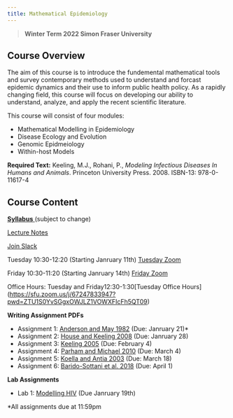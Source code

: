 ```yaml
---
title: Mathematical Epidemiology
---
```


> **Winter Term 2022 Simon Fraser University**

## Course Overview
The aim of this course is to introduce the fundemental mathematical tools and survey contemporary methods used to understand and forcast epidemic dynamics and their use to inform public health policy. As a rapidly changing field, this course will focus on developing our ability to understand, analyze, and apply the recent scientific literature.  

This course will consist of four modules:
* Mathematical Modelling in Epidemiology
* Disease Ecology and Evolution
* Genomic Epidmeiology
* Within-host Models

**Required Text:** Keeling, M.J., Rohani, P., *Modeling Infectious Diseases In Humans and Animals*. Princeton University Press. 2008. ISBN-13: 978-0-11617-4


## Course Content

[**Syllabus** ](https://storage.cloud.google.com/math496/Math496_Syllabus.pdf) (subject to change)

[Lecture Notes](https://amacp.github.io/Math496/LectureNotes.html)

[Join Slack](https://join.slack.com/t/math496/shared_invite/zt-10vgjvfdx-51MzGDUCHOgMgIrrLakcFw)

Tuesday 10:30-12:20 (Starting Janruary 11th)
[Tuesday Zoom](https://sfu.zoom.us/j/67247833947?pwd=ZTU1S0YvSGgxOWJLZ1VOWXFIcFh5QT09)


Friday 10:30-11:20 (Starting Janruary 14th)
[Friday Zoom](https://sfu.zoom.us/j/66650087703?pwd=aHdRQ3NON0RZRit5YVlJUmRSU2VaZz09)

Office Hours: Tuesday and Friday12:30-1:30[Tuesday Office Hours] (https://sfu.zoom.us/j/67247833947?pwd=ZTU1S0YvSGgxOWJLZ1VOWXFIcFh5QT09)

**Writing Assignment PDFs**
* Assignment 1: [Anderson and May 1982](Anderson1982.pdf) (Due: Janruary 21)*
* Assignment 2: [House and Keeling 2008](HouseKeeling2008.pdf) (Due: Janruary 28)
* Assignment 3: [Keeling 2005](Keeling2005.pdf) (Due: February 4)
* Assignment 4: [Parham and Michael 2010](ParhamMichael2010.pdf) (Due: March 4)
* Assignment 5: [Koella and Antia 2003](KoellaAntia2003.pdf) (Due: March 18)
* Assignment 6: [Barido-Sottani et al. 2018](BaridoSottani2018.pdf) (Due: April 1)

**Lab Assignments**
* Lab 1: [Modelling HIV](https://storage.cloud.google.com/math496/LabAssignment1.pdf) (Due Janruary 19th)


*All assignments due at 11:59pm

